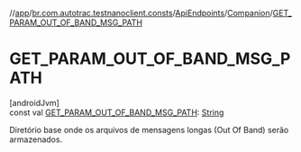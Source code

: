 //[app](../../../../index.md)/[br.com.autotrac.testnanoclient.consts](../../index.md)/[ApiEndpoints](../index.md)/[Companion](index.md)/[GET_PARAM_OUT_OF_BAND_MSG_PATH](-g-e-t_-p-a-r-a-m_-o-u-t_-o-f_-b-a-n-d_-m-s-g_-p-a-t-h.md)

# GET_PARAM_OUT_OF_BAND_MSG_PATH

[androidJvm]\
const val [GET_PARAM_OUT_OF_BAND_MSG_PATH](-g-e-t_-p-a-r-a-m_-o-u-t_-o-f_-b-a-n-d_-m-s-g_-p-a-t-h.md): [String](https://kotlinlang.org/api/latest/jvm/stdlib/kotlin/-string/index.html)

Diretório base onde os arquivos de mensagens longas (Out Of Band) serão armazenados.
